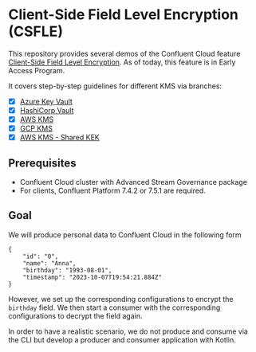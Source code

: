 # Client-Side Field Level Encryption (CSFLE)

This repository provides several demos of the Confluent Cloud feature [Client-Side Field Level Encryption](http://staging-docs-independent.confluent.io/docs-cloud/PR/2843/current/clusters/csfle/overview.html).
As of today, this feature is in Early Access Program.

It covers step-by-step guidelines for different KMS via branches:
- [x] [Azure Key Vault](azure/README.md)
- [x] [HashiCorp Vault](hashicorp/README.md)
- [x] [AWS KMS](aws/README.md)
- [x] [GCP KMS](gcp/README.md)
- [x] [AWS KMS - Shared KEK](aws_shared_kek/README.md)

## Prerequisites

* Confluent Cloud cluster with Advanced Stream Governance package
* For clients, Confluent Platform 7.4.2 or 7.5.1 are required.

## Goal

We will produce personal data to Confluent Cloud in the following form 
```
{
    "id": "0",
    "name": "Anna",
    "birthday": "1993-08-01",
    "timestamp": "2023-10-07T19:54:21.884Z"
}
```
However, we set up the corresponding configurations to encrypt the `birthday` field.
We then start a consumer with the corresponding configurations to decrypt the field again.

In order to have a realistic scenario, we do not produce and consume via the CLI but develop a
producer and consumer application with Kotlin.
